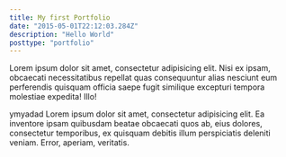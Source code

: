 ```yaml
---
title: My first Portfolio
date: "2015-05-01T22:12:03.284Z"
description: "Hello World"
posttype: "portfolio"
---
```


Lorem ipsum dolor sit amet, consectetur adipisicing elit. Nisi ex ipsam, obcaecati necessitatibus repellat quas consequuntur alias nesciunt eum perferendis quisquam officia saepe fugit similique excepturi tempora molestiae expedita! Illo!

ymyadad Lorem ipsum dolor sit amet, consectetur adipisicing elit. Ea inventore ipsam quibusdam beatae obcaecati quos ab, eius dolores, consectetur temporibus, ex quisquam debitis illum perspiciatis deleniti veniam. Error, aperiam, veritatis.